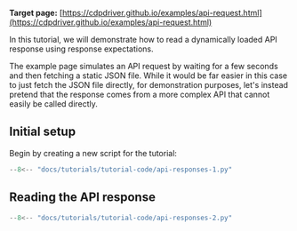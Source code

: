 **Target page:** [https://cdpdriver.github.io/examples/api-request.html](https://cdpdriver.github.io/examples/api-request.html)

In this tutorial, we will demonstrate how to read a dynamically loaded API response using response expectations.

The example page simulates an API request by waiting for a few seconds and then fetching a static JSON file. While it would be far easier in this case to just fetch the JSON file directly, for demonstration purposes, let's instead pretend that the response comes from a more complex API that cannot easily be called directly.

## Initial setup

Begin by creating a new script for the tutorial:

```python
--8<-- "docs/tutorials/tutorial-code/api-responses-1.py"
```

## Reading the API response

```python
--8<-- "docs/tutorials/tutorial-code/api-responses-2.py"
```
